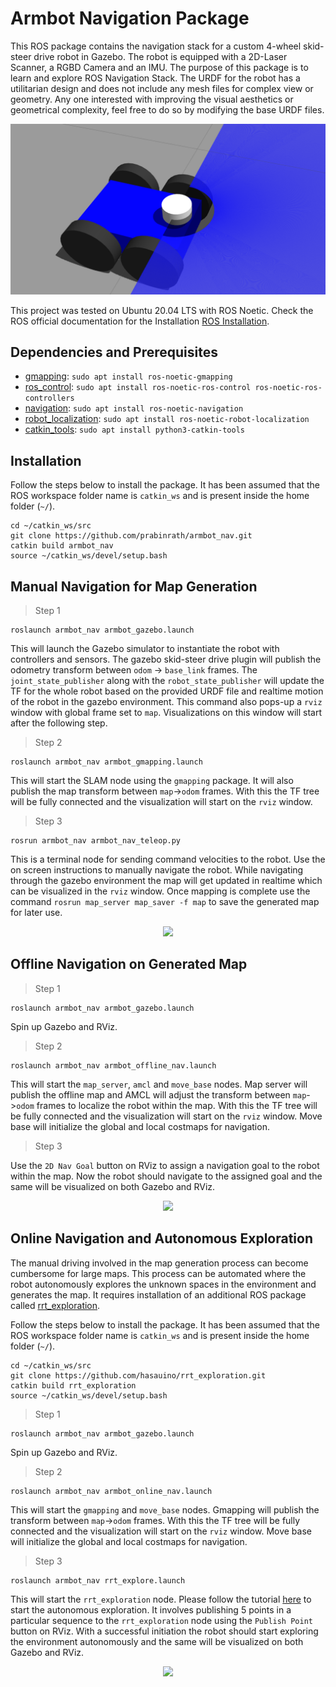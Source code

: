 # Armbot Navigation Package
This ROS package contains the navigation stack for a custom 4-wheel skid-steer drive robot in Gazebo. The robot is equipped with a 2D-Laser Scanner, a RGBD Camera and an IMU. The purpose of this package is to learn and explore ROS Navigation Stack. The URDF for the robot has a utilitarian design and does not include any mesh files for complex view or geometry. Any one interested with improving the visual aesthetics or geometrical complexity, feel free to do so by modifying the base URDF files.

<p align="center">
  <img src="media/armbot.png" width="600"/>
</p>


This project was tested on Ubuntu 20.04 LTS with ROS Noetic. Check the ROS official documentation for the Installation [ROS Installation](http://wiki.ros.org/noetic/Installation/Ubuntu).

## Dependencies and Prerequisites
- [gmapping](http://wiki.ros.org/gmapping): `sudo apt install ros-noetic-gmapping`
- [ros_control](http://wiki.ros.org/ros_control): `sudo apt install ros-noetic-ros-control ros-noetic-ros-controllers`
- [navigation](http://wiki.ros.org/navigation): `sudo apt install ros-noetic-navigation`
- [robot_localization](http://docs.ros.org/en/noetic/api/robot_localization/html/index.html): `sudo apt install ros-noetic-robot-localization`
- [catkin_tools](https://catkin-tools.readthedocs.io/en/latest/installing.html): `sudo apt install python3-catkin-tools`

## Installation
Follow the steps below to install the package. It has been assumed that the ROS workspace folder name is `catkin_ws` and is present inside the home folder (`~/`). 
```
cd ~/catkin_ws/src
git clone https://github.com/prabinrath/armbot_nav.git
catkin build armbot_nav
source ~/catkin_ws/devel/setup.bash
```

## Manual Navigation for Map Generation
> Step 1
```
roslaunch armbot_nav armbot_gazebo.launch
```
This will launch the Gazebo simulator to instantiate the robot with controllers and sensors. The gazebo skid-steer drive plugin will publish the odometry transform between `odom` -> `base_link` frames. The `joint_state_publisher` along with the `robot_state_publisher` will update the TF for the whole robot based on the provided URDF file and realtime motion of the robot in the gazebo environment. This command also pops-up a `rviz` window with global frame set to `map`. Visualizations on this window will start after the following step.
> Step 2
```
roslaunch armbot_nav armbot_gmapping.launch
```
This will start the SLAM node using the `gmapping` package. It will also publish the map transform between `map`->`odom` frames. With this the TF tree will be fully connected and the visualization will start on the `rviz` window. 
> Step 3
```
rosrun armbot_nav armbot_nav_teleop.py
```
This is a terminal node for sending command velocities to the robot. Use the on screen instructions to manually navigate the robot. While navigating through the gazebo environment the map will get updated in realtime which can be visualized in the `rviz` window. Once mapping is complete use the command `rosrun map_server map_saver -f map` to save the generated map for later use.

<p align="center">
  <img src="media/gmapping.gif"/>
</p>

## Offline Navigation on Generated Map
> Step 1
```
roslaunch armbot_nav armbot_gazebo.launch
```
Spin up Gazebo and RViz.
> Step 2
```
roslaunch armbot_nav armbot_offline_nav.launch 
```
This will start the `map_server`, `amcl` and `move_base` nodes. Map server will publish the offline map and AMCL will adjust the transform between `map`->`odom` frames to localize the robot within the map. With this the TF tree will be fully connected and the visualization will start on the `rviz` window. Move base will initialize the global and local costmaps for navigation.
> Step 3

Use the `2D Nav Goal` button on RViz to assign a navigation goal to the robot within the map. Now the robot should navigate to the assigned goal and the same will be visualized on both Gazebo and RViz.

<p align="center">
  <img src="media/navigation.gif"/>
</p>

## Online Navigation and Autonomous Exploration
The manual driving involved in the map generation process can become cumbersome for large maps. This process can be automated where the robot autonomously explores the unknown spaces in the environment and generates the map. It requires installation of an additional ROS package called [rrt_exploration](http://wiki.ros.org/rrt_exploration). 

Follow the steps below to install the package. It has been assumed that the ROS workspace folder name is `catkin_ws` and is present inside the home folder (`~/`). 
```
cd ~/catkin_ws/src
git clone https://github.com/hasauino/rrt_exploration.git
catkin build rrt_exploration
source ~/catkin_ws/devel/setup.bash
```

> Step 1
```
roslaunch armbot_nav armbot_gazebo.launch
```
Spin up Gazebo and RViz.
> Step 2
```
roslaunch armbot_nav armbot_online_nav.launch 
```
This will start the `gmapping` and `move_base` nodes. Gmapping will publish the transform between `map`->`odom` frames. With this the TF tree will be fully connected and the visualization will start on the `rviz` window. Move base will initialize the global and local costmaps for navigation.
> Step 3
```
roslaunch armbot_nav rrt_explore.launch
```
This will start the `rrt_exploration` node. Please follow the tutorial [here](http://wiki.ros.org/rrt_exploration/Tutorials/singleRobot) to start the autonomous exploration. It involves publishing 5 points in a particular sequence to the `rrt_exploration` node using the `Publish Point` button on RViz. With a successful initiation the robot should start exploring the environment autonomously and the same will be visualized on both Gazebo and RViz.

<p align="center">
  <img src="media/rrt.gif"/>
</p>
